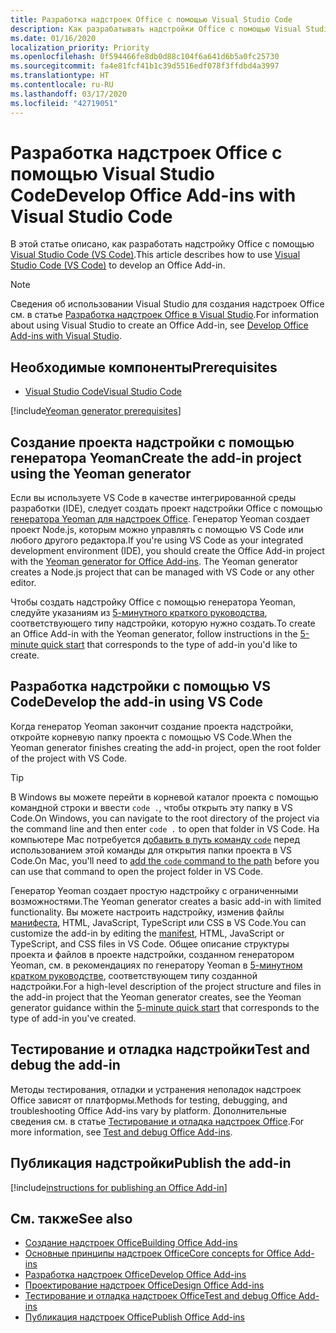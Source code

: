 ```yaml
---
title: Разработка надстроек Office с помощью Visual Studio Code
description: Как разрабатывать надстройки Office с помощью Visual Studio Code
ms.date: 01/16/2020
localization_priority: Priority
ms.openlocfilehash: 0f594466fe8db0d88c104f6a641d6b5a0fc25730
ms.sourcegitcommit: fa4e81fcf41b1c39d5516edf078f3ffdbd4a3997
ms.translationtype: HT
ms.contentlocale: ru-RU
ms.lasthandoff: 03/17/2020
ms.locfileid: "42719051"
---
```

# <a name="develop-office-add-ins-with-visual-studio-code"></a><span data-ttu-id="119f3-103">Разработка надстроек Office с помощью Visual Studio Code</span><span class="sxs-lookup"><span data-stu-id="119f3-103">Develop Office Add-ins with Visual Studio Code</span></span>

<span data-ttu-id="119f3-104">В этой статье описано, как разработать надстройку Office с помощью [Visual Studio Code (VS Code)](https://code.visualstudio.com).</span><span class="sxs-lookup"><span data-stu-id="119f3-104">This article describes how to use [Visual Studio Code (VS Code)](https://code.visualstudio.com) to develop an Office Add-in.</span></span>

> [!NOTE]
> <span data-ttu-id="119f3-105">Сведения об использовании Visual Studio для создания надстроек Office см. в статье [Разработка надстроек Office в Visual Studio](develop-add-ins-visual-studio.md).</span><span class="sxs-lookup"><span data-stu-id="119f3-105">For information about using Visual Studio to create an Office Add-in, see [Develop Office Add-ins with Visual Studio](develop-add-ins-visual-studio.md).</span></span>

## <a name="prerequisites"></a><span data-ttu-id="119f3-106">Необходимые компоненты</span><span class="sxs-lookup"><span data-stu-id="119f3-106">Prerequisites</span></span>

- [<span data-ttu-id="119f3-107">Visual Studio Code</span><span class="sxs-lookup"><span data-stu-id="119f3-107">Visual Studio Code</span></span>](https://code.visualstudio.com/)

[!include[Yeoman generator prerequisites](../includes/quickstart-yo-prerequisites.md)]

## <a name="create-the-add-in-project-using-the-yeoman-generator"></a><span data-ttu-id="119f3-108">Создание проекта надстройки с помощью генератора Yeoman</span><span class="sxs-lookup"><span data-stu-id="119f3-108">Create the add-in project using the Yeoman generator</span></span>

<span data-ttu-id="119f3-109">Если вы используете VS Code в качестве интегрированной среды разработки (IDE), следует создать проект надстройки Office с помощью [генератора Yeoman для надстроек Office](https://github.com/OfficeDev/generator-office). Генератор Yeoman создает проект Node.js, которым можно управлять с помощью VS Code или любого другого редактора.</span><span class="sxs-lookup"><span data-stu-id="119f3-109">If you're using VS Code as your integrated development environment (IDE), you should create the Office Add-in project with the [Yeoman generator for Office Add-ins](https://github.com/OfficeDev/generator-office). The Yeoman generator creates a Node.js project that can be managed with VS Code or any other editor.</span></span> 

<span data-ttu-id="119f3-110">Чтобы создать надстройку Office с помощью генератора Yeoman, следуйте указаниям из [5-минутного краткого руководства](../index.md), соответствующего типу надстройки, которую нужно создать.</span><span class="sxs-lookup"><span data-stu-id="119f3-110">To create an Office Add-in with the Yeoman generator, follow instructions in the [5-minute quick start](../index.md) that corresponds to the type of add-in you'd like to create.</span></span>

## <a name="develop-the-add-in-using-vs-code"></a><span data-ttu-id="119f3-111">Разработка надстройки с помощью VS Code</span><span class="sxs-lookup"><span data-stu-id="119f3-111">Develop the add-in using VS Code</span></span>

<span data-ttu-id="119f3-112">Когда генератор Yeoman закончит создание проекта надстройки, откройте корневую папку проекта с помощью VS Code.</span><span class="sxs-lookup"><span data-stu-id="119f3-112">When the Yeoman generator finishes creating the add-in project, open the root folder of the project with VS Code.</span></span> 

> [!TIP]
> <span data-ttu-id="119f3-113">В Windows вы можете перейти в корневой каталог проекта с помощью командной строки и ввести `code .`, чтобы открыть эту папку в VS Code.</span><span class="sxs-lookup"><span data-stu-id="119f3-113">On Windows, you can navigate to the root directory of the project via the command line and then enter `code .` to open that folder in VS Code.</span></span> <span data-ttu-id="119f3-114">На компьютере Mac потребуется [добавить в путь команду `code`](https://code.visualstudio.com/docs/setup/mac#_launching-from-the-command-line) перед использованием этой команды для открытия папки проекта в VS Code.</span><span class="sxs-lookup"><span data-stu-id="119f3-114">On Mac, you'll need to [add the `code` command to the path](https://code.visualstudio.com/docs/setup/mac#_launching-from-the-command-line) before you can use that command to open the project folder in VS Code.</span></span>

<span data-ttu-id="119f3-115">Генератор Yeoman создает простую надстройку с ограниченными возможностями.</span><span class="sxs-lookup"><span data-stu-id="119f3-115">The Yeoman generator creates a basic add-in with limited functionality.</span></span> <span data-ttu-id="119f3-116">Вы можете настроить надстройку, изменив файлы [манифеста](add-in-manifests.md), HTML, JavaScript, TypeScript или CSS в VS Code.</span><span class="sxs-lookup"><span data-stu-id="119f3-116">You can customize the add-in by editing the [manifest](add-in-manifests.md), HTML, JavaScript or TypeScript, and CSS files in VS Code.</span></span> <span data-ttu-id="119f3-117">Общее описание структуры проекта и файлов в проекте надстройки, созданном генератором Yeoman, см. в рекомендациях по генератору Yeoman в [5-минутном кратком руководстве](../index.md), соответствующем типу созданной надстройки.</span><span class="sxs-lookup"><span data-stu-id="119f3-117">For a high-level description of the project structure and files in the add-in project that the Yeoman generator creates, see the Yeoman generator guidance within the [5-minute quick start](../index.md) that corresponds to the type of add-in you've created.</span></span>

## <a name="test-and-debug-the-add-in"></a><span data-ttu-id="119f3-118">Тестирование и отладка надстройки</span><span class="sxs-lookup"><span data-stu-id="119f3-118">Test and debug the add-in</span></span>

<span data-ttu-id="119f3-119">Методы тестирования, отладки и устранения неполадок надстроек Office зависят от платформы.</span><span class="sxs-lookup"><span data-stu-id="119f3-119">Methods for testing, debugging, and troubleshooting Office Add-ins vary by platform.</span></span> <span data-ttu-id="119f3-120">Дополнительные сведения см. в статье [Тестирование и отладка надстроек Office](../testing/test-debug-office-add-ins.md).</span><span class="sxs-lookup"><span data-stu-id="119f3-120">For more information, see [Test and debug Office Add-ins](../testing/test-debug-office-add-ins.md).</span></span>

## <a name="publish-the-add-in"></a><span data-ttu-id="119f3-121">Публикация надстройки</span><span class="sxs-lookup"><span data-stu-id="119f3-121">Publish the add-in</span></span>

[!include[instructions for publishing an Office Add-in](../includes/publish-add-in.md)]

## <a name="see-also"></a><span data-ttu-id="119f3-122">См. также</span><span class="sxs-lookup"><span data-stu-id="119f3-122">See also</span></span>

- [<span data-ttu-id="119f3-123">Создание надстроек Office</span><span class="sxs-lookup"><span data-stu-id="119f3-123">Building Office Add-ins</span></span>](../overview/office-add-ins-fundamentals.md)
- [<span data-ttu-id="119f3-124">Основные принципы надстроек Office</span><span class="sxs-lookup"><span data-stu-id="119f3-124">Core concepts for Office Add-ins</span></span>](../overview/core-concepts-office-add-ins.md)
- [<span data-ttu-id="119f3-125">Разработка надстроек Office</span><span class="sxs-lookup"><span data-stu-id="119f3-125">Develop Office Add-ins</span></span>](../develop/develop-overview.md)
- [<span data-ttu-id="119f3-126">Проектирование надстроек Office</span><span class="sxs-lookup"><span data-stu-id="119f3-126">Design Office Add-ins</span></span>](../design/add-in-design.md)
- [<span data-ttu-id="119f3-127">Тестирование и отладка надстроек Office</span><span class="sxs-lookup"><span data-stu-id="119f3-127">Test and debug Office Add-ins</span></span>](../testing/test-debug-office-add-ins.md)
- [<span data-ttu-id="119f3-128">Публикация надстроек Office</span><span class="sxs-lookup"><span data-stu-id="119f3-128">Publish Office Add-ins</span></span>](../publish/publish.md)